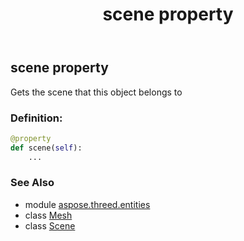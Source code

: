 ﻿---
title: scene property
second_title: Aspose.3D for Python via .NET API References
description: 
type: docs
weight: 290
url: /python-net/aspose.threed.entities/mesh/scene/
is_root: false
---

## scene property


Gets the scene that this object belongs to
### Definition:
```python
@property
def scene(self):
    ...
```

### See Also
* module [aspose.threed.entities](../../)
* class [Mesh](/3d/python-net/aspose.threed.entities/mesh)
* class [Scene](/3d/python-net/aspose.threed/scene)

